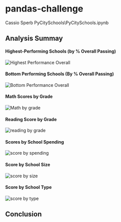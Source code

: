 # pandas-challenge
Cassio Sperb
PyCitySchools\PyCitySchools.ipynb

## Analysis Summay

#### Highest-Performing Schools (by % Overall Passing)

![Highest Performance Overall](https://github.com/user-attachments/assets/1283219f-51fd-4c80-8491-f8e38a17aea4)

#### Bottom Performing Schools (By % Overall Passing)

![Bottom Performance Overall](https://github.com/user-attachments/assets/5fa06379-d6c3-484d-98cd-463526f7dffe)

#### Math Scores by Grade

![Math by grade](https://github.com/user-attachments/assets/de31de0d-32a8-4849-be92-73ed12bebada)

#### Reading Score by Grade

![reading by grade](https://github.com/user-attachments/assets/bdb83fe1-9d98-42fc-82d2-e5af70ad70a4)

#### Scores by School Spending

![score by spending](https://github.com/user-attachments/assets/e93d95b7-b9a3-400c-a1f9-88362f3f01ec)

#### Score by School Size

![score by size](https://github.com/user-attachments/assets/8d6b8148-129d-49cd-ad00-c2dc6ba12f34)

#### Score by School Type

![score by type](https://github.com/user-attachments/assets/095ffd88-372c-4e24-aa9d-7a0f26f55c68)

## Conclusion



